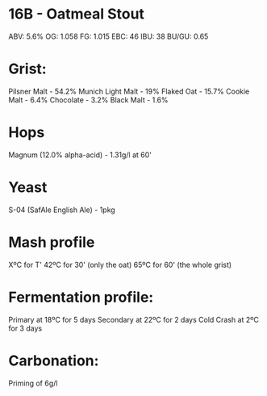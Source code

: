 # 16B - Oatmeal Stout

ABV:    5.6%
OG:     1.058
FG:     1.015
EBC:    46
IBU:    38
BU/GU:  0.65

# Grist:

Pilsner Malt - 54.2%
Munich Light Malt - 19%
Flaked Oat - 15.7%
Cookie Malt - 6.4%
Chocolate - 3.2%
Black Malt - 1.6%

# Hops

Magnum (12.0% alpha-acid) - 1.31g/l at 60'

# Yeast

S-04 (SafAle English Ale) - 1pkg

# Mash profile

XºC for T'
42ºC for 30' (only the oat)
65ºC for 60' (the whole grist)

# Fermentation profile:

Primary at 18ºC for 5 days
Secondary at 22ºC for 2 days
Cold Crash at 2ºC for 3 days

# Carbonation:

Priming of 6g/l
